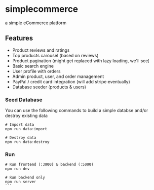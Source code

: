 # simplecommerce
a simple eCommerce platform 

## Features

- Product reviews and ratings
- Top products carousel (based on reviews)
- Product pagination (might get replaced with lazy loading, we'll see)
- Basic search engine
- User profile with orders
- Admin product, user, and order management
- PayPal / credit card integration (will add stripe eventually)
- Database seeder (products & users)

### Seed Database
You can use the following commands to build a simple databse and/or destroy existing data

```
# Import data
npm run data:import

# Destroy data
npm run data:destroy
```


### Run
````
# Run frontend (:3000) & backend (:5000)
npm run dev

# Run backend only
npm run server
```
